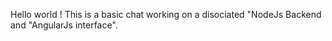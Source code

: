 Hello world ! This is a basic chat working on a disociated "NodeJs Backend and "AngularJs interface".